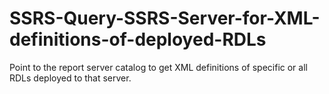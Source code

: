 # SSRS-Query-SSRS-Server-for-XML-definitions-of-deployed-RDLs
Point to the report server catalog to get XML definitions of specific or all RDLs deployed to that server.

